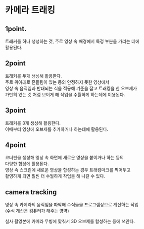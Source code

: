 # 카메라 트래킹    
   
## 1point.   
트래커를 하나 생성하는 것, 주로 영상 속 배경에서 특정 부분을 가리는 데에   
활용된다.   
      
## 2point   
트래커를 두개 생성해 활용한다.      
주로 위아래로 흔들림이 있는 등의 안정하지 못한 영상에서      
영상 속 움직임과 반대되는 식을 적용해 기준을 잡고 트래킹을 한 오브제가   
가만히 있는 것 처럼 보이게 해 작업을 수월하게 하는데에 이용된다.   
   
 ## 3point   
 트래커를 3개 생성해 활용한다.   
 이때부터 영상에 오브제를 추가하거나 하는데에 활용된다.   
    
 ## 4point   
 코너핀을 생성해 영상 속 화면에 새로운 영상을 붙이거나 하는 등의   
 다양한 합성에 활용된다.   
 영상 속 스크린에 새로운 영상을 합성하는 경우 트래킹마크를 찍어두고   
 촬영하게 되면 훨씬 더 수월하게 작업을 해 나갈 수 있다.   
    
 ## camera tracking   
 영상 속 카메라의 움직임을 파악해 수식들을 프로그램상으로 계산하는 작업   
 (수식 계산은 컴퓨터가 해주는 영역)   
    
  실사 촬영본에 카메라 무빙에 맞춰서 3D 오브제를 합성하는 등에 쓰안다.   
  
  
